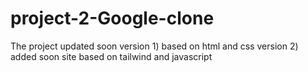 # project-2-Google-clone
The project updated soon
version 1) based on html and css
version 2) added soon site based on tailwind and javascript
